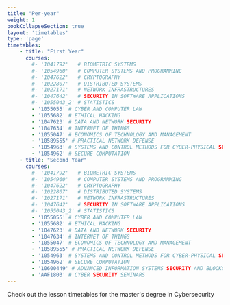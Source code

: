 ```yaml
---
title: "Per-year"
weight: 1
bookCollapseSection: true
layout: 'timetables'
type: 'page'
timetables:
    - title: "First Year"
      courses:
        #- '1041792'   # BIOMETRIC SYSTEMS
        #- '1054960'   # COMPUTER SYSTEMS AND PROGRAMMING
        #- '1047622'   # CRYPTOGRAPHY
        #- '1022807'   # DISTRIBUTED SYSTEMS
        #- '1027171'   # NETWORK INFRASTRUCTURES
        #- '1047642'   # SECURITY IN SOFTWARE APPLICATIONS
        #- '1055043_2' # STATISTICS
        - '1055055' # CYBER AND COMPUTER LAW
        - '1055682' # ETHICAL HACKING
        - '1047623' # DATA AND NETWORK SECURITY
        - '1047634' # INTERNET OF THINGS
        - '1055047' # ECONOMICS OF TECHNOLOGY AND MANAGEMENT
        - '10589555' # PRACTICAL NETWORK DEFENSE
        - '1054963' # SYSTEMS AND CONTROL METHODS FOR CYBER-PHYSICAL SECURITY
        - '1054962' # SECURE COMPUTATION
    - title: "Second Year"
      courses:
        #- '1041792'   # BIOMETRIC SYSTEMS
        #- '1054960'   # COMPUTER SYSTEMS AND PROGRAMMING
        #- '1047622'   # CRYPTOGRAPHY
        #- '1022807'   # DISTRIBUTED SYSTEMS
        #- '1027171'   # NETWORK INFRASTRUCTURES
        #- '1047642'   # SECURITY IN SOFTWARE APPLICATIONS
        #- '1055043_2' # STATISTICS
        - '1055055' # CYBER AND COMPUTER LAW
        - '1055682' # ETHICAL HACKING
        - '1047623' # DATA AND NETWORK SECURITY
        - '1047634' # INTERNET OF THINGS
        - '1055047' # ECONOMICS OF TECHNOLOGY AND MANAGEMENT
        - '10589555' # PRACTICAL NETWORK DEFENSE
        - '1054963' # SYSTEMS AND CONTROL METHODS FOR CYBER-PHYSICAL SECURITY
        - '1054962' # SECURE COMPUTATION
        - '10600449' # ADVANCED INFORMATION SYSTEMS SECURITY AND BLOCKCHAIN
        - 'AAF1803' # CYBER SECURITY SEMINARS
---
```


Check out the lesson timetables for the master's degree in Cybersecurity
